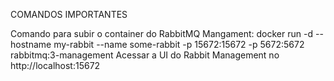 COMANDOS IMPORTANTES

Comando para subir o container do RabbitMQ Mangament: docker run -d --hostname my-rabbit --name some-rabbit -p 15672:15672 -p 5672:5672 rabbitmq:3-management
Acessar a UI do Rabbit Management no http://localhost:15672
